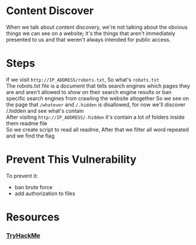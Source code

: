 # Content Discover

When we talk about content discovery, we're not talking about the obvious things we can see on a website; it's the things that aren't immediately presented to us and that weren't always intended for public access.

# Steps

If we visit `http://IP_ADDRESS/robots.txt`, So what's `robots.txt`  
The robots.txt file is a document that tells search engines which pages they are and aren't allowed to show on their search engine results or ban specific search engines from crawling the website altogether
So we see on the page that `/whatever` and `/.hidden` is disallowed, for now we'll discover /.hidden and see what's contain  
After visiting `http://IP_ADDRESS/.hidden` it's contain a lot of folders inside them readme file  
So we create script to read all readme, After that we filter all word repeated and we find the flag

# Prevent This Vulnerability

To prevent it:

- ban brute force
- add authorization to files

# Resources

### [TryHackMe](https://tryhackme.com/room/contentdiscovery)

